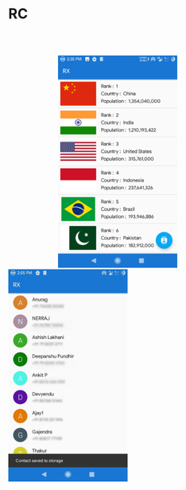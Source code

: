 # RC


<br/>
<br/>

<p float="middle">
<img src="https://github.com/ak8527/RC/blob/master/raw/screenshot1.png" alt="alt text" width="240" height="427" hspace="100">       
<img src="https://github.com/ak8527/RC/blob/master/raw/screenshot2.jpg" alt="alt text" width="240" height="427"> </p>
 
<br/>
<br/>
